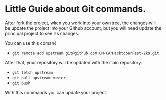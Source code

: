 # Little Guide about Git commands.

After fork the project, when you work into your own tree, the changes will be update the project
into your Github account, but you will need update the principal project to see las changes.

You can use this comand

- `git remote add upstream git@github.com:CM-CA/HacktoberFest-2k9.git`

After that, your repository will be updated with the main repository.

- `git fetch upstream`
- `git pull upstream master`
- `git push`

With this commands you can update your project.
